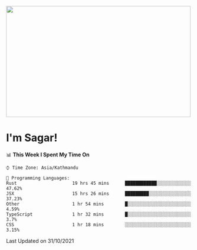 
<img src="https://media.giphy.com/media/3ornk57KwDXf81rjWM/giphy.gif" width="500" height="300" frameBorder="0" class="giphy-embed" allowFullScreen></img>

#   I'm Sagar!

<!--START_SECTION:waka-->
📊 **This Week I Spent My Time On** 

```text
⌚︎ Time Zone: Asia/Kathmandu

💬 Programming Languages: 
Rust                     19 hrs 45 mins      ████████████░░░░░░░░░░░░░   47.62% 
JSX                      15 hrs 26 mins      █████████░░░░░░░░░░░░░░░░   37.23% 
Other                    1 hr 54 mins        █░░░░░░░░░░░░░░░░░░░░░░░░   4.59% 
TypeScript               1 hr 32 mins        █░░░░░░░░░░░░░░░░░░░░░░░░   3.7% 
CSS                      1 hr 18 mins        ░░░░░░░░░░░░░░░░░░░░░░░░░   3.15%

```


 Last Updated on 31/10/2021
<!--END_SECTION:waka-->
